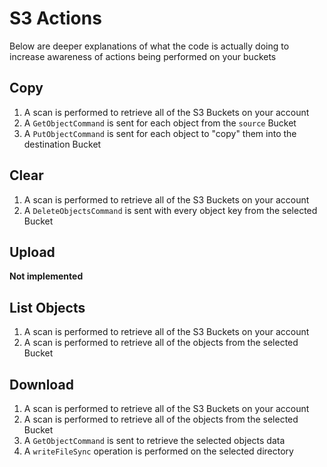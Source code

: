 # S3 Actions

Below are deeper explanations of what the code is actually doing to increase awareness of actions being performed on your buckets

## Copy

1. A scan is performed to retrieve all of the S3 Buckets on your account
2. A `GetObjectCommand` is sent for each object from the `source` Bucket
3. A `PutObjectCommand` is sent for each object to "copy" them into the destination Bucket

## Clear

1. A scan is performed to retrieve all of the S3 Buckets on your account
2. A `DeleteObjectsCommand` is sent with every object key from the selected Bucket

## Upload

**Not implemented**

## List Objects

1. A scan is performed to retrieve all of the S3 Buckets on your account
2. A scan is performed to retrieve all of the objects from the selected Bucket

## Download

1. A scan is performed to retrieve all of the S3 Buckets on your account
2. A scan is performed to retrieve all of the objects from the selected Bucket
3. A `GetObjectCommand` is sent to retrieve the selected objects data
4. A `writeFileSync` operation is performed on the selected directory
